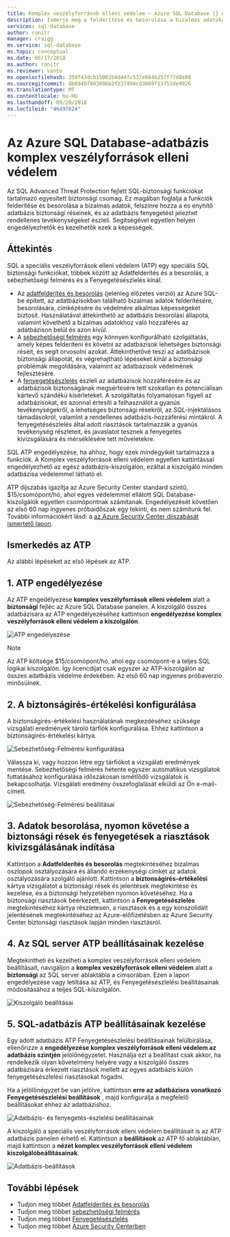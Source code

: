 ```yaml
---
title: Komplex veszélyforrások elleni védelem – Azure SQL Database |} A Microsoft Docs
description: Ismerje meg a felderítése és besorolása a bizalmas adatokat, az adatbázis biztonsági rések kezelése és a rendellenes tevékenységek jelezheti az Azure SQL Database fenyegetések észlelése funkciót.
services: sql-database
author: ronitr
manager: craigg
ms.service: sql-database
ms.topic: conceptual
ms.date: 05/17/2018
ms.author: ronitr
ms.reviewer: vanto
ms.openlocfilehash: 350f43dcb15062b4d44fc537e664b257f77d8e88
ms.sourcegitcommit: 8b694bf803806b2f237494cd3b69f13751de9926
ms.translationtype: MT
ms.contentlocale: hu-HU
ms.lasthandoff: 09/20/2018
ms.locfileid: "46497824"
---
```

# <a name="advanced-threat-protection-for-azure-sql-database"></a>Az Azure SQL Database-adatbázis komplex veszélyforrások elleni védelem

Az SQL Advanced Threat Protection fejlett SQL-biztonsági funkciókat tartalmazó egyesített biztonsági csomag. Ez magában foglalja a funkciók felderítése és besorolása a bizalmas adatok, felszínre hozza a és enyhítő adatbázis biztonsági réseinek, és az adatbázis fenyegetést jelezhet rendellenes tevékenységeket észleli. Segítségével egyetlen helyen engedélyezhetők és kezelhetők ezek a képességek. 

## <a name="overview"></a>Áttekintés

SQL a speciális veszélyforrások elleni védelem (ATP) egy speciális SQL biztonsági funkciókat, többek között az Adatfelderítés és a besorolás, a sebezhetőségi felmérés és a Fenyegetésészlelés kínál. 

- Az [adatfelderítés és besorolás](sql-database-data-discovery-and-classification.md) (jelenleg előzetes verzió) az Azure SQL-be épített, az adatbázisokban található bizalmas adatok felderítésére, besorolására, címkézésére és védelmére alkalmas képességeket biztosít. Használatával áttekinthető az adatbázis besorolási állapota, valamint követhető a bizalmas adatokhoz való hozzáférés az adatbázison belül és azon kívül.
- A [sebezhetőségi felmérés](sql-vulnerability-assessment.md) egy könnyen konfigurálható szolgáltatás, amely képes felderíteni és követni az adatbázisok lehetséges biztonsági réseit, és segít orvosolni azokat. Áttekinthetővé teszi az adatbázisok biztonsági állapotát, és végrehajtható lépéseket kínál a biztonsági problémák megoldására, valamint az adatbázisok védelmének fejlesztésére.
- A [fenyegetésészlelés](sql-database-threat-detection.md) észleli az adatbázisok hozzáférésére és az adatbázisok biztonságának megsértésére tett szokatlan és potenciálisan kártevő szándékú kísérleteket. A szolgáltatás folyamatosan figyeli az adatbázisokat, és azonnal értesíti a felhasználót a gyanús tevékenységekről, a lehetséges biztonsági résekről, az SQL-injektálásos támadásokról, valamint a rendellenes adatbázis-hozzáférési mintákról. A fenyegetésészlelés által adott riasztások tartalmazzák a gyanús tevékenység részleteit, és javaslatot tesznek a fenyegetés kivizsgálására és mérséklésére tett műveletekre.

SQL ATP engedélyezése, ha ahhoz, hogy ezek mindegyikét tartalmazza a funkciók. A Komplex veszélyforrások elleni védelem egyetlen kattintással engedélyezhető az egész adatbázis-kiszolgálón, ezáltal a kiszolgáló minden adatbázisa védelemmel látható el. 

ATP díjszabás igazítja az Azure Security Center standard szintű, $15/csomópont/hó, ahol egyes védelemmel ellátott SQL Database-kiszolgálók egyetlen csomópontnak számítanak. Engedélyezését követően az első 60 nap ingyenes próbaidőszak egy tekinti, és nem számítunk fel. További információkért lásd: a [az Azure Security Center díjszabását ismertető lapon](https://azure.microsoft.com/pricing/details/security-center/).


## <a name="getting-started-with-atp"></a>Ismerkedés az ATP 
Az alábbi lépéseket az első lépések az ATP. 

## <a name="1-enable-atp"></a>1. ATP engedélyezése

Az ATP engedélyezése **komplex veszélyforrások elleni védelem** alatt a **biztonsági** fejléc az Azure SQL Database panelen. A kiszolgáló összes adatbázisára az ATP engedélyezéséhez kattintson **engedélyezése komplex veszélyforrások elleni védelem a kiszolgálón**.

![ATP engedélyezése](./media/sql-advanced-protection/enable_atp.png) 

> [!NOTE]
> Az ATP költsége $15/csomópont/hó, ahol egy csomópont-e a teljes SQL logikai kiszolgálón. Így licencdíjat csak egyszer az ATP-kiszolgálón az összes adatbázis védelme érdekében. Az első 60 nap ingyenes próbaverzió minősülnek.

## <a name="2-configure-vulnerability-assessment"></a>2. A biztonságirés-értékelési konfigurálása

A biztonságirés-értékelési használatának megkezdéséhez szüksége vizsgálati eredmények tároló tárfiók konfigurálása. Ehhez kattintson a biztonságirés-értékelési kártya.

![Sebezhetőség-Felmérési konfigurálása](./media/sql-advanced-protection/configure_va.png) 

Válassza ki, vagy hozzon létre egy tárfiókot a vizsgálati eredmények mentése. Sebezhetőségi felmérés hetente egyszer automatikus vizsgálatok futtatásához konfigurálása időszakosan ismétlődő vizsgálatok is bekapcsolhatja. Vizsgálati eredmény összefoglalását elküldi az Ön e-mail-címeit.

![Sebezhetőség-Felmérési beállításai](./media/sql-advanced-protection/va_settings.png) 

## <a name="3-start-classifying-data-tracking-vulnerabilities-and-investigating-threat-alerts"></a>3. Adatok besorolása, nyomon követése a biztonsági rések és fenyegetések a riasztások kivizsgálásának indítása

Kattintson a **Adatfelderítés és besorolás** megtekintéséhez bizalmas oszlopok osztályozására és állandó érzékenységi címkét az adatok osztályozására szolgáló ajánlott. Kattintson a **biztonságirés-értékelési** kártya vizsgálatot a biztonsági rések és jelentések megtekintése és kezelése, és a biztonsági helyzetében nyomon követéséhez. Ha a biztonsági riasztások beérkezett, kattintson a **Fenyegetésészlelés** megtekintéséhez kártya részletesen, a riasztások és a egy konszolidált jelentésének megtekintéséhez az Azure-előfizetésben az Azure Security Center biztonsági riasztások lapján minden riasztásról.

## <a name="4-manage-atp-settings-on-your-sql-server"></a>4. Az SQL server ATP beállításainak kezelése

Megtekintheti és kezelheti a komplex veszélyforrások elleni védelem beállításait, navigáljon a **komplex veszélyforrások elleni védelem** alatt a **biztonsági** az SQL server ablaktábla a címsorában. Ezen a lapon engedélyezése vagy letiltása az ATP, és Fenyegetésészlelési beállításainak módosításához a teljes SQL-kiszolgálón.

![Kiszolgáló beállításai](./media/sql-advanced-protection/server_settings.png) 

## <a name="5-manage-atp-settings-for-a-sql-database"></a>5. SQL-adatbázis ATP beállításainak kezelése

Egy adott adatbázis ATP Fenyegetésészlelési beállításainak felülbírálása, ellenőrizze a **engedélyezése komplex veszélyforrások elleni védelem az adatbázis szintjén** jelölőnégyzetet. Használja ezt a beállítást csak akkor, ha rendelkezik olyan követelmény helyére vagy a kiszolgáló összes adatbázisára érkezett riasztások mellett az egyes adatbázis külön fenyegetésészlelési riasztásokat fogadni. 

Ha a jelölőnégyzet be van jelölve, kattintson **erre az adatbázisra vonatkozó Fenyegetésészlelési beállítások** , majd konfigurálja a megfelelő beállításokat ehhez az adatbázishoz.

![Adatbázis- és fenyegetés-észlelési beállításainak](./media/sql-advanced-protection/database_threat_detection_settings.png) 

A kiszolgáló a speciális veszélyforrások elleni védelem beállításait is az ATP adatbázis panelen érhető el. Kattintson a **beállítások** az ATP fő ablaktáblán, majd kattintson a **nézet komplex veszélyforrások elleni védelem kiszolgálóbeállításainak**. 

![Adatbázis-beállítások](./media/sql-advanced-protection/database_settings.png) 

## <a name="next-steps"></a>További lépések 

- Tudjon meg többet [Adatfelderítés és besorolás](sql-database-data-discovery-and-classification.md) 
- Tudjon meg többet [sebezhetőségi felmérés](sql-vulnerability-assessment.md) 
- Tudjon meg többet [Fenyegetésészlelés](sql-database-threat-detection.md)
- Tudjon meg többet [Azure Security Centerben](https://docs.microsoft.com/azure/security-center/security-center-intro)
